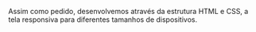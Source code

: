 Assim como pedido, desenvolvemos através da estrutura HTML e CSS, a tela responsiva para diferentes tamanhos de dispositivos.

